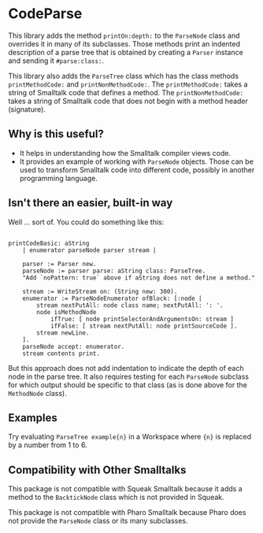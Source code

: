 # CodeParse

This library adds the method `printOn:depth:` to the `ParseNode` class
and overrides it in many of its subclasses.
Those methods print an indented description of a parse tree
that is obtained by creating a `Parser` instance and sending it `#parse:class:`.

This library also adds the `ParseTree` class which has
the class methods `printMethodCode:` and `printNonMethodCode:`.
The `printMethodCode:` takes a string of Smalltalk code that defines a method.
The `printNonMethodCode:` takes a string of Smalltalk code
that does not begin with a method header (signature).

## Why is this useful?

- It helps in understanding how the Smalltalk compiler views code.
- It provides an example of working with `ParseNode` objects.
  Those can be used to transform Smalltalk code into different code,
  possibly in another programming language.

## Isn't there an easier, built-in way

Well ... sort of. You could do something like this:

```smalltalk

printCodeBasic: aString
    | enumerator parseNode parser stream |

    parser := Parser new.
    parseNode := parser parse: aString class: ParseTree.
    "Add `noPattern: true` above if aString does not define a method."

    stream := WriteStream on: (String new: 300).
    enumerator := ParseNodeEnumerator ofBlock: [:node |
        stream nextPutAll: node class name; nextPutAll: ': '.
        node isMethodNode
            ifTrue: [ node printSelectorAndArgumentsOn: stream ]
            ifFalse: [ stream nextPutAll: node printSourceCode ].
        stream newLine.
    ].
    parseNode accept: enumerator.
    stream contents print.
```

But this approach does not add indentation to
indicate the depth of each node in the parse tree.
It also requires testing for each `ParseNode` subclass
for which output should be specific to that class
(as is done above for the `MethodNode` class).

## Examples

Try evaluating `ParseTree example{n}` in a Workspace
where `{n}` is replaced by a number from 1 to 6.

## Compatibility with Other Smalltalks

This package is not compatible with Squeak Smalltalk
because it adds a method to the `BacktickNode` class
which is not provided in Squeak.

This package is not compatible with Pharo Smalltalk because
Pharo does not provide the `ParseNode` class or its many subclasses.
